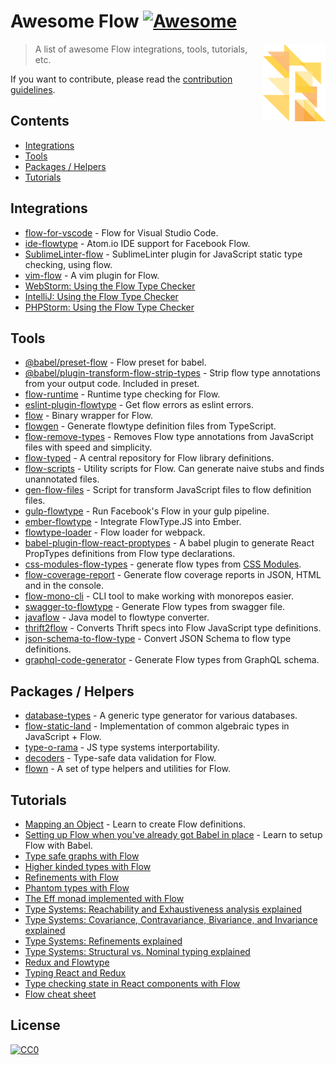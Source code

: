 # Awesome Flow [![Awesome](https://awesome.re/badge.svg)](https://awesome.re)

[<img src="flow.svg" align="right" width="100">](https://flow.org/)

> A list of awesome Flow integrations, tools, tutorials, etc.

If you want to contribute, please read the [contribution guidelines](contributing.md).

## Contents

- [Integrations](#integrations)
- [Tools](#tools)
- [Packages / Helpers](#packages--helpers)
- [Tutorials](#tutorials)

## Integrations

- [flow-for-vscode](https://github.com/flowtype/flow-for-vscode) - Flow for Visual Studio Code.
- [ide-flowtype](https://atom.io/packages/ide-flowtype) - Atom.io IDE support for Facebook Flow.
- [SublimeLinter-flow](https://github.com/SublimeLinter/SublimeLinter-flow) - SublimeLinter plugin for JavaScript static type checking, using flow.
- [vim-flow](https://github.com/flowtype/vim-flow) - A vim plugin for Flow.
- [WebStorm: Using the Flow Type Checker](https://www.jetbrains.com/help/webstorm/using-the-flow-type-checker.html)
- [IntelliJ: Using the Flow Type Checker](https://www.jetbrains.com/help/idea/using-the-flow-type-checker.html)
- [PHPStorm: Using the Flow Type Checker](https://www.jetbrains.com/help/phpstorm/using-the-flow-type-checker.html)

## Tools
- [@babel/preset-flow](https://www.npmjs.com/package/@babel/preset-flow) - Flow preset for babel.
- [@babel/plugin-transform-flow-strip-types](https://www.npmjs.com/package/@babel/plugin-transform-flow-strip-types) - Strip flow type annotations from your output code. Included in preset.
- [flow-runtime](https://github.com/codemix/flow-runtime) - Runtime type checking for Flow.
- [eslint-plugin-flowtype](https://github.com/gajus/eslint-plugin-flowtype) - Get flow errors as eslint errors.
- [flow](https://github.com/flowtype/flow-bin) - Binary wrapper for Flow.
- [flowgen](https://github.com/joarwilk/flowgen) - Generate flowtype definition files from TypeScript.
- [flow-remove-types](https://github.com/flowtype/flow-remove-types) - Removes Flow type annotations from JavaScript files with speed and simplicity.
- [flow-typed](https://github.com/flowtype/flow-typed) - A central repository for Flow library definitions.
- [flow-scripts](https://github.com/yangshun/flow-scripts) - Utility scripts for Flow. Can generate naive stubs and finds unannotated files.
- [gen-flow-files](https://github.com/ilyalesik/gen-flow-files) - Script for transform JavaScript files to flow definition files.
- [gulp-flowtype](https://github.com/charliedowler/gulp-flowtype) - Run Facebook's Flow in your gulp pipeline.
- [ember-flowtype](https://www.npmjs.com/package/ember-flowtype) - Integrate FlowType.JS into Ember.
- [flowtype-loader](https://github.com/torifat/flowtype-loader) - Flow loader for webpack.
- [babel-plugin-flow-react-proptypes](https://www.npmjs.com/package/babel-plugin-flow-react-proptypes) - A babel plugin to generate React PropTypes definitions from Flow type declarations.
- [css-modules-flow-types](https://github.com/skovhus/css-modules-flow-types) - generate flow types from [CSS Modules](https://github.com/css-modules/css-modules).
- [flow-coverage-report](https://github.com/rpl/flow-coverage-report) - Generate flow coverage reports in JSON, HTML and in the console.
- [flow-mono-cli](https://github.com/ImmoweltGroup/flow-mono-cli) - CLI tool to make working with monorepos easier.
- [swagger-to-flowtype](https://github.com/yayoc/swagger-to-flowtype) - Generate Flow types from swagger file.
- [javaflow](https://github.com/havardh/javaflow) - Java model to flowtype converter.
- [thrift2flow](https://github.com/uber-web/thrift2flow) - Converts Thrift specs into Flow JavaScript type definitions.
- [json-schema-to-flow-type](https://github.com/PassFort/json-schema-to-flow-type) - Convert JSON Schema to flow type definitions.
- [graphql-code-generator](https://graphql-code-generator.com/docs/plugins/flow) - Generate Flow types from GraphQL schema.

## Packages / Helpers

- [database-types](https://github.com/gajus/database-types) - A generic type generator for various databases.
- [flow-static-land](https://www.npmjs.com/package/flow-static-land) - Implementation of common algebraic types in JavaScript + Flow.
- [type-o-rama](https://github.com/stereobooster/type-o-rama) - JS type systems interportability.
- [decoders](https://github.com/nvie/decoders) - Type-safe data validation for Flow.
- [flown](https://github.com/lttb/flown) - A set of type helpers and utilities for Flow.

## Tutorials

- [Mapping an Object](http://thejameskyle.com/flow-mapping-an-object.html) - Learn to create Flow definitions.
- [Setting up Flow when you've already got Babel in place](https://medium.freecodecamp.com/using-flow-with-babel-c04fdca8d14d#.f7fuf1fmf) - Learn to setup Flow with Babel.
- [Type safe graphs with Flow](https://medium.com/@gcanti/type-safe-graphs-with-flow-80fcbcd90c48)
- [Higher kinded types with Flow](https://medium.com/@gcanti/higher-kinded-types-in-flow-275b657992b7)
- [Refinements with Flow](https://medium.com/@gcanti/refinements-with-flow-9c7eeae8478b)
- [Phantom types with Flow](https://medium.com/@gcanti/phantom-types-with-flow-828aff73232b)
- [The Eff monad implemented with Flow](https://medium.com/@gcanti/the-eff-monad-implemented-in-flow-40803670c3eb)
- [Type Systems: Reachability and Exhaustiveness analysis explained](https://medium.com/@thejameskyle/type-systems-reachability-and-exhaustiveness-analysis-3d9692c399)
- [Type Systems: Covariance, Contravariance, Bivariance, and Invariance explained](https://medium.com/@thejameskyle/type-systems-covariance-contravariance-bivariance-and-invariance-explained-35f43d1110f8)
- [Type Systems: Refinements explained](https://medium.com/@thejameskyle/type-systems-refinements-explained-26f713c6cc2a)
- [Type Systems: Structural vs. Nominal typing explained](https://medium.com/@thejameskyle/type-systems-structural-vs-nominal-typing-explained-56511dd969f4)
- [Redux and Flowtype](https://medium.com/@cdebotton/redux-and-flowtype-69ff1dd09036)
- [Typing React and Redux](https://engineering.wework.com/adventures-in-static-typing-react-redux-flow-oh-my-284c5f74adac)
- [Type checking state in React components with Flow](https://medium.com/@krob/type-checking-state-in-react-components-with-flow-f1f1ec84f395)
- [Flow cheat sheet](https://www.saltycrane.com/flow-type-cheat-sheet/latest/)

## License

[![CC0](http://mirrors.creativecommons.org/presskit/buttons/88x31/svg/cc-zero.svg)](https://creativecommons.org/publicdomain/zero/1.0/)
